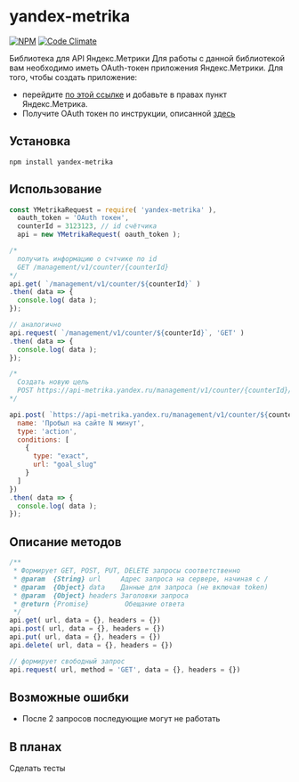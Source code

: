 # yandex-metrika
[![NPM](https://www.npmjs.com/package/yandex-metrika)](https://img.shields.io/npm/v/yandex-metrika.svg)
[![Code Climate](https://codeclimate.com/github/UsefulWeb/yandex-metrika/badges/gpa.svg)](https://codeclimate.com/github/UsefulWeb/yandex-metrika)

Библиотека для API Яндекс.Метрики 
Для работы с данной библиотекой вам необходимо иметь OAuth-токен приложения Яндекс.Метрики. 
Для того, чтобы создать приложение:
- перейдите [по этой ссылке](https://oauth.yandex.ru/client/new) и добавьте в правах пункт Яндекс.Метрика.
- Получите OAuth токен по инструкции, описанной [здесь](https://tech.yandex.ru/oauth/doc/dg/concepts/ya-oauth-intro-docpage/)

## Установка
```
npm install yandex-metrika
```
## Использование

```javascript
const YMetrikaRequest = require( 'yandex-metrika' ),
  oauth_token = 'OAuth токен',
  counterId = 3123123, // id счётчика
  api = new YMetrikaRequest( oauth_token );

/* 
  получить информацию о счтчике по id
  GET /management/v1/counter/{counterId}
*/
api.get( `/management/v1/counter/${counterId}` )
.then( data => {
  console.log( data );
});

// аналогично
api.request( `/management/v1/counter/${counterId}`, 'GET' )
.then( data => {
  console.log( data );
});

/* 
  Создать новую цель
  POST https://api-metrika.yandex.ru/management/v1/counter/{counterId}/goals
*/

api.post( `https://api-metrika.yandex.ru/management/v1/counter/${counterId}/goals`, {
  name: 'Пробыл на сайте N минут',
  type: 'action',
  conditions: [
    {
      type: "exact",
      url: "goal_slug"
    }
  ]
})
.then( data => {
  console.log( data );
});

```

## Описание методов

```javascript
/**
 * Формирует GET, POST, PUT, DELETE запросы соответственно
 * @param  {String} url     Адрес запроса на сервере, начиная с /
 * @param  {Object} data    Данные для запроса (не включая token)
 * @param  {Object} headers Заголовки запроса
 * @return {Promise}         Обещание ответа
 */
api.get( url, data = {}, headers = {})
api.post( url, data = {}, headers = {})
api.put( url, data = {}, headers = {})
api.delete( url, data = {}, headers = {})

// формирует свободный запрос
api.request( url, method = 'GET', data = {}, headers = {})
```

## Возможные ошибки

- После 2 запросов последующие могут не работать

## В планах

Сделать тесты
